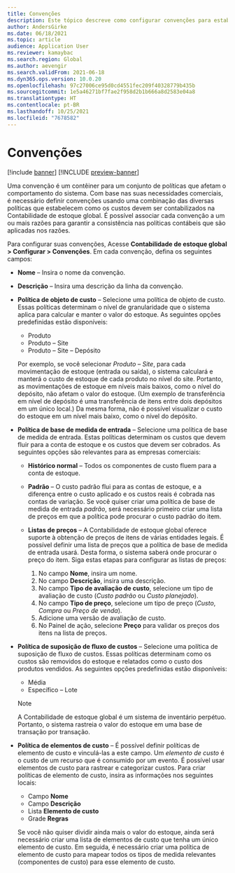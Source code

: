 ```yaml
---
title: Convenções
description: Este tópico descreve como configurar convenções para estabelecer como os custos devem ser contabilizados na Contabilidade de estoque global.
author: AndersGirke
ms.date: 06/18/2021
ms.topic: article
audience: Application User
ms.reviewer: kamaybac
ms.search.region: Global
ms.author: aevengir
ms.search.validFrom: 2021-06-18
ms.dyn365.ops.version: 10.0.20
ms.openlocfilehash: 97c27006ce95d0cd4551fec209f40328779b435b
ms.sourcegitcommit: 1e5a46271bf7fae2f958d2b1b666a8d2583e04a8
ms.translationtype: HT
ms.contentlocale: pt-BR
ms.lasthandoff: 10/25/2021
ms.locfileid: "7678582"
---
```

# <a name="conventions"></a>Convenções

[!include [banner](../includes/banner.md)]
[!INCLUDE [preview-banner](../includes/preview-banner.md)] <!--KFM: Until 4/30/2022 -->

Uma convenção é um contêiner para um conjunto de políticas que afetam o comportamento do sistema. Com base nas suas necessidades comerciais, é necessário definir convenções usando uma combinação das diversas políticas que estabelecem como os custos devem ser contabilizados na Contabilidade de estoque global. É possível associar cada convenção a um ou mais razões para garantir a consistência nas políticas contábeis que são aplicadas nos razões.

Para configurar suas convenções, Acesse **Contabilidade de estoque global \> Configurar \> Convenções**. Em cada convenção, defina os seguintes campos:

- **Nome** – Insira o nome da convenção.
- **Descrição** – Insira uma descrição da linha da convenção.
- **Política de objeto de custo** – Selecione uma política de objeto de custo. Essas políticas determinam o nível de granularidade que o sistema aplica para calcular e manter o valor do estoque. As seguintes opções predefinidas estão disponíveis:

    - Produto
    - Produto – Site
    - Produto – Site – Depósito

    Por exemplo, se você selecionar *Produto – Site*, para cada movimentação de estoque (entrada ou saída), o sistema calculará e manterá o custo de estoque de cada produto no nível do site. Portanto, as movimentações de estoque em níveis mais baixos, como o nível do depósito, não afetam o valor do estoque. (Um exemplo de transferência em nível de depósito é uma transferência de itens entre dois depósitos em um único local.) Da mesma forma, não é possível visualizar o custo do estoque em um nível mais baixo, como o nível do depósito.

- **Política de base de medida de entrada** – Selecione uma política de base de medida de entrada. Estas políticas determinam os custos que devem fluir para a conta de estoque e os custos que devem ser cobrados. As seguintes opções são relevantes para as empresas comerciais:

    - **Histórico normal** – Todos os componentes de custo fluem para a conta de estoque.
    - **Padrão** – O custo padrão flui para as contas de estoque, e a diferença entre o custo aplicado e os custos reais é cobrada nas contas de variação. Se você quiser criar uma política de base de medida de entrada *padrão*, será necessário primeiro criar uma lista de preços em que a política pode procurar o custo padrão do item.
    - **Listas de preços** – A Contabilidade de estoque global oferece suporte à obtenção de preços de itens de várias entidades legais. É possível definir uma lista de preços que a política de base de medida de entrada usará. Desta forma, o sistema saberá onde procurar o preço do item. Siga estas etapas para configurar as listas de preços:

        1. No campo **Nome**, insira um nome.
        1. No campo **Descrição**, insira uma descrição.
        1. No campo **Tipo de avaliação de custo**, selecione um tipo de avaliação de custo (*Custo padrão* ou *Custo planejado*).
        1. No campo **Tipo de preço**, selecione um tipo de preço (*Custo*, *Compra* ou *Preço de venda*).
        1. Adicione uma versão de avaliação de custo.
        1. No Painel de ação, selecione **Preço** para validar os preços dos itens na lista de preços.

- **Política de suposição de fluxo de custos** – Selecione uma política de suposição de fluxo de custos. Essas políticas determinam como os custos são removidos do estoque e relatados como o custo dos produtos vendidos. As seguintes opções predefinidas estão disponíveis:

    - Média
    - Específico – Lote

    > [!NOTE]
    > A Contabilidade de estoque global é um sistema de inventário perpétuo. Portanto, o sistema rastreia o valor do estoque em uma base de transação por transação.

- **Política de elementos de custo** – É possível definir políticas de elemento de custo e vinculá-las a este campo. Um *elemento de custo* é o custo de um recurso que é consumido por um evento. É possível usar elementos de custo para rastrear e categorizar custos. Para criar políticas de elemento de custo, insira as informações nos seguintes locais:

    - Campo **Nome**
    - Campo **Descrição**
    - Lista **Elemento de custo**
    - Grade **Regras**

    Se você não quiser dividir ainda mais o valor do estoque, ainda será necessário criar uma lista de elementos de custo que tenha um único elemento de custo. Em seguida, é necessário criar uma política de elemento de custo para mapear todos os tipos de medida relevantes (componentes de custo) para esse elemento de custo.
